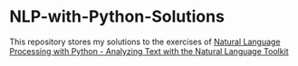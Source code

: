 # NLP-with-Python-Solutions
This repository stores my solutions to the exercises of [Natural Language Processing with Python - Analyzing Text with the Natural Language Toolkit](http://www.nltk.org/book/)
